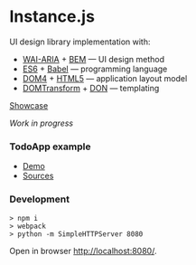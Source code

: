 <h1>Instance.js</h1>

UI design library implementation with:

- [WAI-ARIA](www.w3.org/TR/wai-aria-1.1/) + [BEM](//bem.info) — UI design method
- [ES6](http://www.ecma-international.org/ecma-262/6.0/) + [Babel](http://babeljs.io) — programming language
- [DOM4](https://dom.spec.whatwg.org/) + [HTML5](http://html.spec.whatwg.org/) — application layout model
- [DOMTransform](//github.com/aristov/DOMTransform) + [DON](//github.com/aristov/DON) — templating

[Showcase](http://aristov.github.io/instance/)

<em>Work in progress</em>

<h3>TodoApp example</h3>

- [Demo](http://aristov.github.io/instance/examples/TodoApp/)
- [Sources](examples/TodoApp/)

<h3>Development</h3>

```
> npm i
> webpack
> python -m SimpleHTTPServer 8080
```

Open in browser [http://localhost:8080/](http://localhost:8080/).
